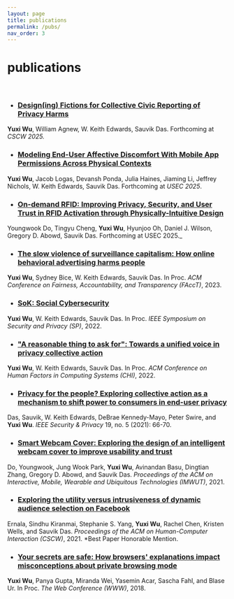 ```yaml
---
layout: page
title: publications
permalink: /pubs/
nav_order: 3
---
```


# publications

<br/>

* ### [Design(ing) Fictions for Collective Civic Reporting of Privacy Harms](./pubs/cscw25_designingfictions-gotchas.pdf)
**Yuxi Wu**, William Agnew, W. Keith Edwards, Sauvik Das.  Forthcoming at _CSCW 2025._

* ### [Modeling End-User Affective Discomfort With Mobile App Permissions Across Physical Contexts](./pubs/usec25_discomfort-permissions.pdf)
**Yuxi Wu**, Jacob Logas, Devansh Ponda, Julia Haines, Jiaming Li, Jeffrey Nichols, W. Keith Edwards, Sauvik Das.  Forthcoming at _USEC 2025_.

* ### [On-demand RFID: Improving Privacy, Security, and User Trust in RFID Activation through Physically-Intuitive Design](./pubs/usec25_ondemand-RFID.pdf)
Youngwook Do, Tingyu Cheng, **Yuxi Wu**, Hyunjoo Oh, Daniel J. Wilson, Gregory D. Abowd, Sauvik Das.  Forthcoming at USEC 2025._

* ### [The slow violence of surveillance capitalism: How online behavioral advertising harms people](./pubs/facct23_slowviolenceOBAharms.pdf)
**Yuxi Wu**, Sydney Bice, W. Keith Edwards, Sauvik Das.  In Proc. _ACM Conference on Fairness, Accountability, and Transparency (FAccT)_, 2023.

* ### [SoK: Social Cybersecurity](./pubs/sp22_sok_socialcybersecurity.pdf)
**Yuxi Wu**, W. Keith Edwards, Sauvik Das.  In Proc. _IEEE Symposium on Security and Privacy (SP)_, 2022.

* ### ["A reasonable thing to ask for": Towards a unified voice in privacy collective action](./pubs/chi22_unifiedvoice.pdf)
**Yuxi Wu**, W. Keith Edwards, Sauvik Das.  In Proc. _ACM Conference on Human Factors in Computing Systems (CHI)_, 2022.

* ### [Privacy for the people? Exploring collective action as a mechanism to shift power to consumers in end-user privacy](./pubs/ieeesp21_pftp.pdf)
Das, Sauvik, W. Keith Edwards, DeBrae Kennedy-Mayo, Peter Swire, and **Yuxi Wu**. _IEEE Security & Privacy_ 19, no. 5 (2021): 66-70.

* ### [Smart Webcam Cover: Exploring the design of an intelligent webcam cover to improve usability and trust](./pubs/imwut21_smartwebcamcover.pdf)
Do, Youngwook, Jung Wook Park, **Yuxi Wu**, Avinandan Basu, Dingtian Zhang, Gregory D. Abowd, and Sauvik Das.  _Proceedings of the ACM on Interactive, Mobile, Wearable and Ubiquitous Technologies (IMWUT)_, 2021.

* ### [Exploring the utility versus intrusiveness of dynamic audience selection on Facebook](./pubs/cscw21_dynamicaudienceselection.pdf)
Ernala, Sindhu Kiranmai, Stephanie S. Yang, **Yuxi Wu**, Rachel Chen, Kristen Wells, and Sauvik Das.  _Proceedings of the ACM on Human-Computer Interaction (CSCW)_, 2021. \*Best Paper Honorable Mention.

* ### [Your secrets are safe: How browsers' explanations impact misconceptions about private browsing mode](./pubs/www18_yoursecretsaresafe.pdf)
**Yuxi Wu**, Panya Gupta, Miranda Wei, Yasemin Acar, Sascha Fahl, and Blase Ur.  In Proc. _The Web Conference (WWW)_, 2018.
